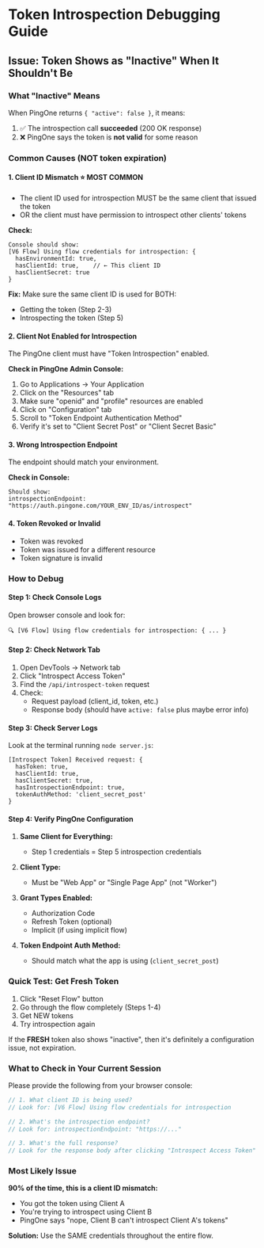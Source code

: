 # Token Introspection Debugging Guide

## Issue: Token Shows as "Inactive" When It Shouldn't Be

### What "Inactive" Means
When PingOne returns `{ "active": false }`, it means:
1. ✅ The introspection call **succeeded** (200 OK response)
2. ❌ PingOne says the token is **not valid** for some reason

### Common Causes (NOT token expiration)

#### 1. **Client ID Mismatch** ⭐ MOST COMMON
- The client ID used for introspection MUST be the same client that issued the token
- OR the client must have permission to introspect other clients' tokens

**Check:**
```
Console should show:
[V6 Flow] Using flow credentials for introspection: {
  hasEnvironmentId: true,
  hasClientId: true,    // ← This client ID
  hasClientSecret: true
}
```

**Fix:** Make sure the same client ID is used for BOTH:
- Getting the token (Step 2-3)
- Introspecting the token (Step 5)

#### 2. **Client Not Enabled for Introspection**
The PingOne client must have "Token Introspection" enabled.

**Check in PingOne Admin Console:**
1. Go to Applications → Your Application
2. Click on the "Resources" tab
3. Make sure "openid" and "profile" resources are enabled
4. Click on "Configuration" tab
5. Scroll to "Token Endpoint Authentication Method"
6. Verify it's set to "Client Secret Post" or "Client Secret Basic"

#### 3. **Wrong Introspection Endpoint**
The endpoint should match your environment.

**Check in Console:**
```
Should show:
introspectionEndpoint: "https://auth.pingone.com/YOUR_ENV_ID/as/introspect"
```

#### 4. **Token Revoked or Invalid**
- Token was revoked
- Token was issued for a different resource
- Token signature is invalid

### How to Debug

#### Step 1: Check Console Logs
Open browser console and look for:
```
🔍 [V6 Flow] Using flow credentials for introspection: { ... }
```

#### Step 2: Check Network Tab
1. Open DevTools → Network tab
2. Click "Introspect Access Token"
3. Find the `/api/introspect-token` request
4. Check:
   - Request payload (client_id, token, etc.)
   - Response body (should have `active: false` plus maybe error info)

#### Step 3: Check Server Logs
Look at the terminal running `node server.js`:
```
[Introspect Token] Received request: {
  hasToken: true,
  hasClientId: true,
  hasClientSecret: true,
  hasIntrospectionEndpoint: true,
  tokenAuthMethod: 'client_secret_post'
}
```

#### Step 4: Verify PingOne Configuration
1. **Same Client for Everything:**
   - Step 1 credentials = Step 5 introspection credentials
   
2. **Client Type:**
   - Must be "Web App" or "Single Page App" (not "Worker")
   
3. **Grant Types Enabled:**
   - Authorization Code
   - Refresh Token (optional)
   - Implicit (if using implicit flow)

4. **Token Endpoint Auth Method:**
   - Should match what the app is using (`client_secret_post`)

### Quick Test: Get Fresh Token

1. Click "Reset Flow" button
2. Go through the flow completely (Steps 1-4)
3. Get NEW tokens
4. Try introspection again

If the **FRESH** token also shows "inactive", then it's definitely a configuration issue, not expiration.

### What to Check in Your Current Session

Please provide the following from your browser console:
```javascript
// 1. What client ID is being used?
// Look for: [V6 Flow] Using flow credentials for introspection

// 2. What's the introspection endpoint?
// Look for: introspectionEndpoint: "https://..."

// 3. What's the full response?
// Look for the response body after clicking "Introspect Access Token"
```

### Most Likely Issue

**90% of the time, this is a client ID mismatch:**
- You got the token using Client A
- You're trying to introspect using Client B
- PingOne says "nope, Client B can't introspect Client A's tokens"

**Solution:** Use the SAME credentials throughout the entire flow.

